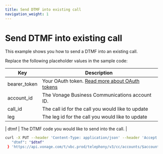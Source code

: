 ```yaml
---
title: Send DTMF into existing call
navigation_weight: 1
---
```


# Send DTMF into existing call

This example shows you how to send a DTMF into an existing call. 

Replace the following placeholder values in the sample code:

| Key        | Description                                                                                            |
|------------|--------------------------------------------------------------------------------------------------------|
| bearer_token | Your OAuth token. [Read more about OAuth tokens](https://developer.nexmo.com/vonage-business-cloud/vbc-apis/getting-started/authentication) |
| account_id | The Vonage Business Communications account ID. |
| call_id | The call id for the call you would like to update |
| leg | The leg id for the call you would like to update |

| dtmf | The DTMF code you would like to send into the call. |


``` bash
curl -X PUT --header 'Content-Type: application/json' --header 'Accept: application/json' -d {
   "dtmf": "$dtmf"
 } 'https://api.vonage.com/t/vbc.prod/telephony/v3/cc/accounts/$account/calls/$call_id/legs/$leg_id'
```

